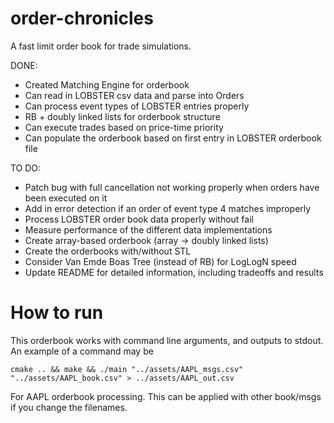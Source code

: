 # order-chronicles
A fast limit order book for trade simulations.

DONE:
- Created Matching Engine for orderbook
- Can read in LOBSTER csv data and parse into Orders
- Can process event types of LOBSTER entries properly
- RB + doubly linked lists for orderbook structure
- Can execute trades based on price-time priority
- Can populate the orderbook based on first entry in LOBSTER orderbook file

TO DO:
- Patch bug with full cancellation not working properly when orders have been executed on it
- Add in error detection if an order of event type 4 matches improperly
- Process LOBSTER order book data properly without fail
- Measure performance of the different data implementations
- Create array-based orderbook (array -> doubly linked lists)
- Create the orderbooks with/without STL
- Consider Van Emde Boas Tree (instead of RB) for LogLogN speed
- Update README for detailed information, including tradeoffs and results

# How to run

This orderbook works with command line arguments, and outputs to stdout. An example of a command may be
```
cmake .. && make && ./main "../assets/AAPL_msgs.csv" "../assets/AAPL_book.csv" > ../assets/AAPL_out.csv
```
For AAPL orderbook processing. This can be applied with other book/msgs if you change the filenames.